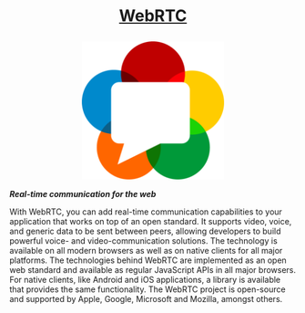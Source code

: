 # <p align="center"> [WebRTC](https://developer.mozilla.org/en-US/docs/Web/API/WebRTC_API) </p>

<p align="center"> <img  src="assets/icon.png" width="250"> </p>

**_Real-time communication for the web_**

With WebRTC, you can add real-time communication capabilities to your application that works on top of an open standard. It supports video, voice, and generic data to be sent between peers, allowing developers to build powerful voice- and video-communication solutions. The technology is available on all modern browsers as well as on native clients for all major platforms. The technologies behind WebRTC are implemented as an open web standard and available as regular JavaScript APIs in all major browsers. For native clients, like Android and iOS applications, a library is available that provides the same functionality. The WebRTC project is open-source and supported by Apple, Google, Microsoft and Mozilla, amongst others.
